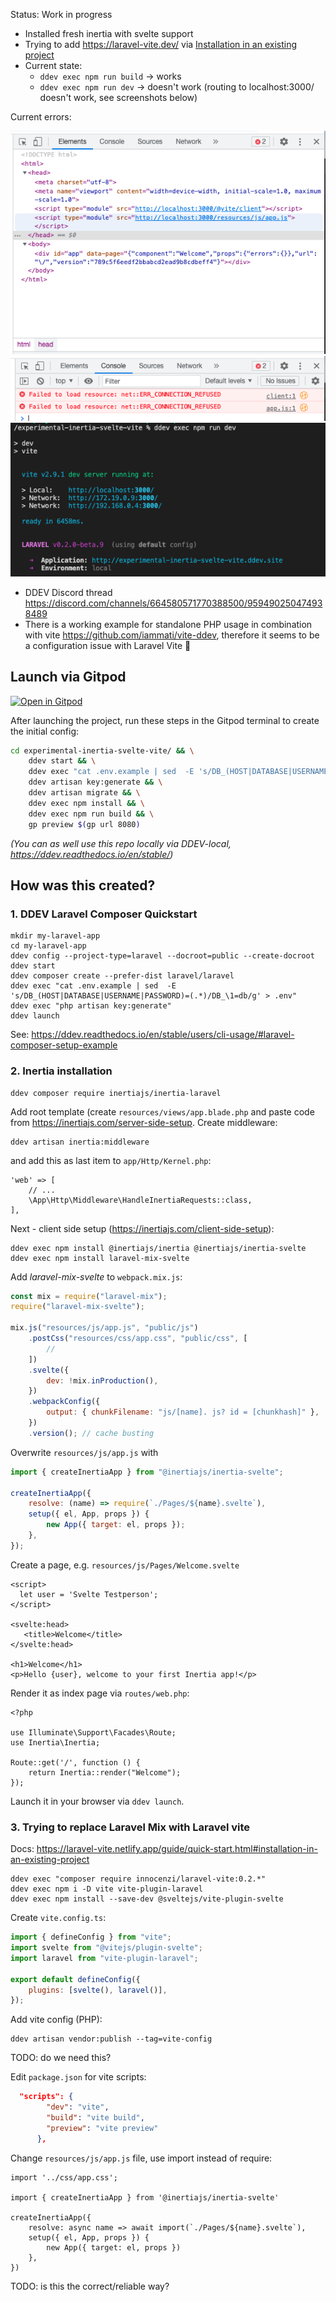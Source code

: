 Status: Work in progress

-   Installed fresh inertia with svelte support
-   Trying to add https://laravel-vite.dev/ via [Installation in an existing project](https://laravel-vite.dev/guide/quick-start.html#before-starting)
-   Current state:
    -   `ddev exec npm run build` -> works
    -   `ddev exec npm run dev` -> doesn't work (routing to localhost:3000/ doesn't work, see screenshots below)

Current errors: 

![Screenshot error message](.screenshots/error1.png)
![Screenshot error message](.screenshots/error2.png)
![Screenshot error message](.screenshots/error3.png)


- DDEV Discord thread https://discord.com/channels/664580571770388500/959490250474938489
- There is a working example for standalone PHP usage in combination with vite https://github.com/iammati/vite-ddev, therefore it seems to be a configuration issue with Laravel Vite 🤔

## Launch via Gitpod

[![Open in Gitpod](https://gitpod.io/button/open-in-gitpod.svg)](https://gitpod.io/#DDEV_REPO=https%3A%2F%2Fgithub.com%2Fmandrasch%2Fexperimental-inertia-svelte-vite,DDEV_ARTIFACTS=/https://github.com/drud/ddev-gitpod-launcher/)

After launching the project, run these steps in the Gitpod terminal to create the initial config:

```bash
cd experimental-inertia-svelte-vite/ && \
    ddev start && \
    ddev exec "cat .env.example | sed  -E 's/DB_(HOST|DATABASE|USERNAME|PASSWORD)=(.*)/DB_\1=db/g' > .env" && \
    ddev artisan key:generate && \
    ddev artisan migrate && \
    ddev exec npm install && \
    ddev exec npm run build && \
    gp preview $(gp url 8080)
```

_(You can as well use this repo locally via DDEV-local, https://ddev.readthedocs.io/en/stable/)_

## How was this created?

### 1. DDEV Laravel Composer Quickstart

```
mkdir my-laravel-app
cd my-laravel-app
ddev config --project-type=laravel --docroot=public --create-docroot
ddev start
ddev composer create --prefer-dist laravel/laravel
ddev exec "cat .env.example | sed  -E 's/DB_(HOST|DATABASE|USERNAME|PASSWORD)=(.*)/DB_\1=db/g' > .env"
ddev exec "php artisan key:generate"
ddev launch
```

See: https://ddev.readthedocs.io/en/stable/users/cli-usage/#laravel-composer-setup-example

### 2. Inertia installation

```
ddev composer require inertiajs/inertia-laravel
```

Add root template (create `resources/views/app.blade.php` and paste code from https://inertiajs.com/server-side-setup. Create middleware:

```
ddev artisan inertia:middleware
```

and add this as last item to `app/Http/Kernel.php`:

```
'web' => [
    // ...
    \App\Http\Middleware\HandleInertiaRequests::class,
],
```

Next - client side setup (https://inertiajs.com/client-side-setup):

```
ddev exec npm install @inertiajs/inertia @inertiajs/inertia-svelte
ddev exec npm install laravel-mix-svelte
```

Add _laravel-mix-svelte_ to `webpack.mix.js`:

```javascript
const mix = require("laravel-mix");
require("laravel-mix-svelte");

mix.js("resources/js/app.js", "public/js")
    .postCss("resources/css/app.css", "public/css", [
        //
    ])
    .svelte({
        dev: !mix.inProduction(),
    })
    .webpackConfig({
        output: { chunkFilename: "js/[name]. js? id = [chunkhash]" },
    })
    .version(); // cache busting
```

Overwrite `resources/js/app.js` with

```javascript
import { createInertiaApp } from "@inertiajs/inertia-svelte";

createInertiaApp({
    resolve: (name) => require(`./Pages/${name}.svelte`),
    setup({ el, App, props }) {
        new App({ target: el, props });
    },
});
```

Create a page, e.g. `resources/js/Pages/Welcome.svelte`

```
<script>
  let user = 'Svelte Testperson';
</script>

<svelte:head>
   <title>Welcome</title>
</svelte:head>

<h1>Welcome</h1>
<p>Hello {user}, welcome to your first Inertia app!</p>

```

Render it as index page via `routes/web.php`:

```
<?php

use Illuminate\Support\Facades\Route;
use Inertia\Inertia;

Route::get('/', function () {
    return Inertia::render("Welcome");
});
```

Launch it in your browser via `ddev launch`.

### 3. Trying to replace Laravel Mix with Laravel vite

Docs: https://laravel-vite.netlify.app/guide/quick-start.html#installation-in-an-existing-project

```
ddev exec "composer require innocenzi/laravel-vite:0.2.*"
ddev exec npm i -D vite vite-plugin-laravel
ddev exec npm install --save-dev @sveltejs/vite-plugin-svelte
```

Create `vite.config.ts`:

```javascript
import { defineConfig } from "vite";
import svelte from "@vitejs/plugin-svelte";
import laravel from "vite-plugin-laravel";

export default defineConfig({
    plugins: [svelte(), laravel()],
});
```

Add vite config (PHP):

```
ddev artisan vendor:publish --tag=vite-config
```

TODO: do we need this?

Edit `package.json` for vite scripts:

```json
  "scripts": {
        "dev": "vite",
        "build": "vite build",
        "preview": "vite preview"
      },
```

Change `resources/js/app.js` file, use import instead of require:

```
import '../css/app.css';

import { createInertiaApp } from '@inertiajs/inertia-svelte'

createInertiaApp({
    resolve: async name => await import(`./Pages/${name}.svelte`),
    setup({ el, App, props }) {
        new App({ target: el, props })
    },
})
```

TODO: is this the correct/reliable way?
